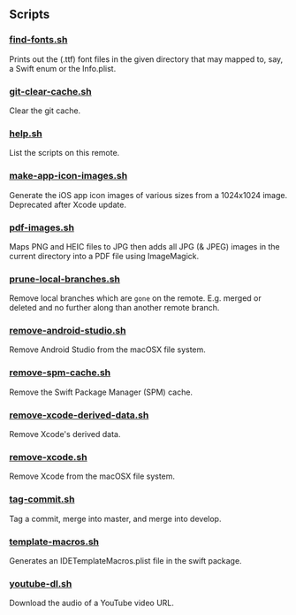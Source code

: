 ## Scripts

### [find-fonts.sh](https://github.com/BenShutt/Screxe/blob/master/Scripts/find-fonts.sh)
Prints out the (.ttf) font files in the given directory that may mapped to, say, a Swift enum or the Info.plist.

### [git-clear-cache.sh](https://github.com/BenShutt/Screxe/blob/master/Scripts/git-clear-cache.sh)
Clear the git cache.

### [help.sh](https://github.com/BenShutt/Screxe/blob/master/Scripts/help.sh)
List the scripts on this remote.

### [make-app-icon-images.sh](https://github.com/BenShutt/Screxe/blob/master/Scripts/make-app-icon-images.sh)
Generate the iOS app icon images of various sizes from a 1024x1024 image. Deprecated after Xcode update.

### [pdf-images.sh](https://github.com/BenShutt/Screxe/blob/master/Scripts/pdf-images.sh)
Maps PNG and HEIC files to JPG then adds all JPG (& JPEG) images in the current directory into a PDF file using ImageMagick.

### [prune-local-branches.sh](https://github.com/BenShutt/Screxe/blob/master/Scripts/prune-local-branches.sh)
Remove local branches which are `gone` on the remote. E.g. merged or deleted and no further along than another remote branch.

### [remove-android-studio.sh](https://github.com/BenShutt/Screxe/blob/master/Scripts/remove-android-studio.sh)
Remove Android Studio from the macOSX file system.

### [remove-spm-cache.sh](https://github.com/BenShutt/Screxe/blob/master/Scripts/remove-spm-cache.sh)
Remove the Swift Package Manager (SPM) cache.

### [remove-xcode-derived-data.sh](https://github.com/BenShutt/Screxe/blob/master/Scripts/remove-xcode-derived-data.sh)
Remove Xcode's derived data.

### [remove-xcode.sh](https://github.com/BenShutt/Screxe/blob/master/Scripts/remove-xcode.sh)
Remove Xcode from the macOSX file system.

### [tag-commit.sh](https://github.com/BenShutt/Screxe/blob/master/Scripts/tag-commit.sh)
Tag a commit, merge into master, and merge into develop.

### [template-macros.sh](https://github.com/BenShutt/Screxe/blob/master/Scripts/template-macros.sh)
Generates an IDETemplateMacros.plist file in the swift package.

### [youtube-dl.sh](https://github.com/BenShutt/Screxe/blob/master/Scripts/youtube-dl.sh)
Download the audio of a YouTube video URL.